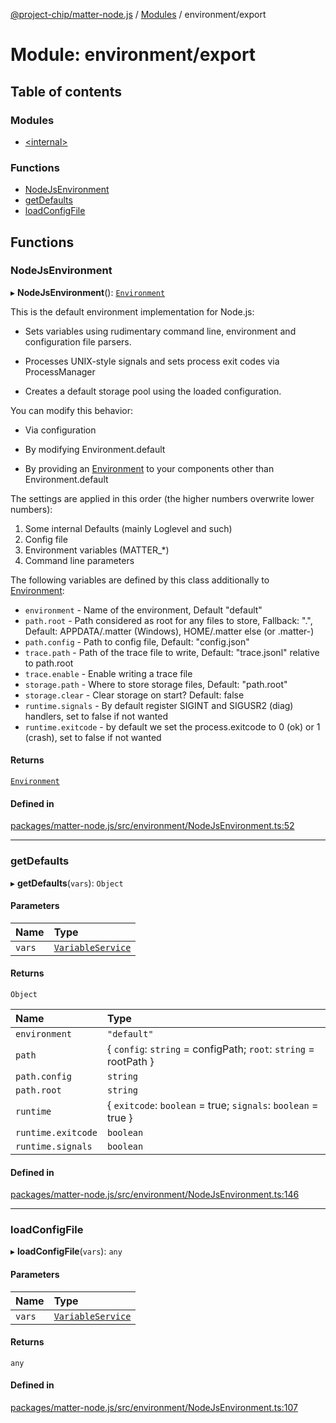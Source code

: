 [@project-chip/matter-node.js](../README.md) / [Modules](../modules.md) / environment/export

# Module: environment/export

## Table of contents

### Modules

- [\<internal\>](environment_export._internal_.md)

### Functions

- [NodeJsEnvironment](environment_export.md#nodejsenvironment)
- [getDefaults](environment_export.md#getdefaults)
- [loadConfigFile](environment_export.md#loadconfigfile)

## Functions

### NodeJsEnvironment

▸ **NodeJsEnvironment**(): [`Environment`](../classes/environment_export._internal_.Environment.md)

This is the default environment implementation for Node.js:

  - Sets variables using rudimentary command line, environment and configuration file parsers.

  - Processes UNIX-style signals and sets process exit codes via ProcessManager

  - Creates a default storage pool using the loaded configuration.

You can modify this behavior:

  - Via configuration

  - By modifying Environment.default

  - By providing an [Environment](../classes/environment_export._internal_.Environment.md) to your components other than Environment.default

The settings are applied in this order (the higher numbers overwrite lower numbers):
1. Some internal Defaults (mainly Loglevel and such)
2. Config file
3. Environment variables (MATTER_*)
4. Command line parameters

The following variables are defined by this class additionally to [Environment](../classes/environment_export._internal_.Environment.md):
* `environment` - Name of the environment, Default "default"
* `path.root` - Path considered as root for any files to store, Fallback: ".", Default: APPDATA/.matter (Windows), HOME/.matter else (or .matter-<envname>)
* `path.config` - Path to config file, Default: "config.json"
* `trace.path` - Path of the trace file to write, Default: "trace.jsonl" relative to path.root
* `trace.enable` - Enable writing a trace file
* `storage.path` - Where to store storage files, Default: "path.root"
* `storage.clear` - Clear storage on start? Default: false
* `runtime.signals` - By default register SIGINT and SIGUSR2 (diag) handlers, set to false if not wanted
* `runtime.exitcode` - by default we set the process.exitcode to 0 (ok) or 1 (crash), set to false if not wanted

#### Returns

[`Environment`](../classes/environment_export._internal_.Environment.md)

#### Defined in

[packages/matter-node.js/src/environment/NodeJsEnvironment.ts:52](https://github.com/project-chip/matter.js/blob/c0d55745d5279e16fdfaa7d2c564daa31e19c627/packages/matter-node.js/src/environment/NodeJsEnvironment.ts#L52)

___

### getDefaults

▸ **getDefaults**(`vars`): `Object`

#### Parameters

| Name | Type |
| :------ | :------ |
| `vars` | [`VariableService`](../classes/environment_export._internal_.VariableService-1.md) |

#### Returns

`Object`

| Name | Type |
| :------ | :------ |
| `environment` | ``"default"`` |
| `path` | \{ `config`: `string` = configPath; `root`: `string` = rootPath } |
| `path.config` | `string` |
| `path.root` | `string` |
| `runtime` | \{ `exitcode`: `boolean` = true; `signals`: `boolean` = true } |
| `runtime.exitcode` | `boolean` |
| `runtime.signals` | `boolean` |

#### Defined in

[packages/matter-node.js/src/environment/NodeJsEnvironment.ts:146](https://github.com/project-chip/matter.js/blob/c0d55745d5279e16fdfaa7d2c564daa31e19c627/packages/matter-node.js/src/environment/NodeJsEnvironment.ts#L146)

___

### loadConfigFile

▸ **loadConfigFile**(`vars`): `any`

#### Parameters

| Name | Type |
| :------ | :------ |
| `vars` | [`VariableService`](../classes/environment_export._internal_.VariableService-1.md) |

#### Returns

`any`

#### Defined in

[packages/matter-node.js/src/environment/NodeJsEnvironment.ts:107](https://github.com/project-chip/matter.js/blob/c0d55745d5279e16fdfaa7d2c564daa31e19c627/packages/matter-node.js/src/environment/NodeJsEnvironment.ts#L107)
